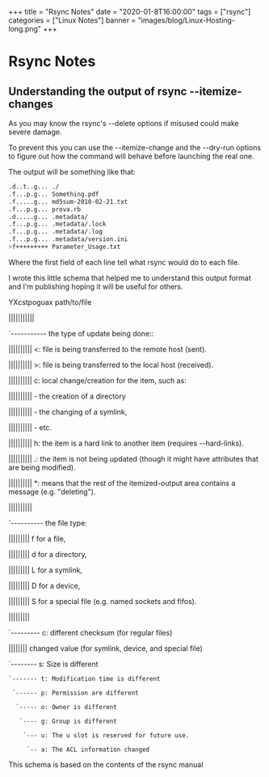 +++
title = "Rsync Notes"
date = "2020-01-8T16:00:00"
tags = ["rsync"]
categories = ["Linux Notes"]
banner = "images/blog/Linux-Hosting-long.png"
+++

# Rsync Notes

## Understanding the output of rsync --itemize-changes

As you may know the rsync's --delete options if misused could make severe damage.

To prevent this you can use the --itemize-change and the --dry-run options to figure out how the command will behave before launching the real one.

The output will be something like that:

```bash
.d..t..g... ./
.f...p.g... Something.pdf
.f.....g... md5sum-2010-02-21.txt
.f...p.g... prova.rb
.d.....g... .metadata/
.f...p.g... .metadata/.lock
.f...p.g... .metadata/.log
.f...p.g... .metadata/version.ini
>f+++++++++ Parameter_Usage.txt
```

Where the first field of each line tell what rsync would do to each file.

I wrote this little schema that helped me to understand this output format and I'm publishing hoping it will be useful for others.

YXcstpoguax  path/to/file

|||||||||||

`----------- the type of update being done::

 ||||||||||   <: file is being transferred to the remote host (sent).

 ||||||||||   >: file is being transferred to the local host (received).

 ||||||||||   c: local change/creation for the item, such as:

 ||||||||||      - the creation of a directory

 ||||||||||      - the changing of a symlink,

 ||||||||||      - etc.

 ||||||||||   h: the item is a hard link to another item (requires --hard-links).

 ||||||||||   .: the item is not being updated (though it might have attributes that are being modified).

 ||||||||||   *: means that the rest of the itemized-output area contains a message (e.g. "deleting").

 ||||||||||

 `---------- the file type:

  |||||||||   f for a file,

  |||||||||   d for a directory,

  |||||||||   L for a symlink,

  |||||||||   D for a device,

  |||||||||   S for a special file (e.g. named sockets and fifos).

  |||||||||

  `--------- c: different checksum (for regular files)

   ||||||||     changed value (for symlink, device, and special file)

   `-------- s: Size is different

    `------- t: Modification time is different

     `------ p: Permission are different

      `----- o: Owner is different

       `---- g: Group is different

        `--- u: The u slot is reserved for future use.

         `-- a: The ACL information changed

This schema is based on the contents of the rsync manual

